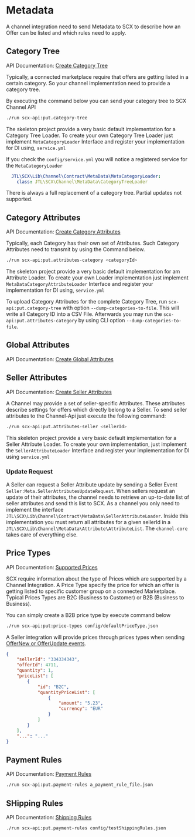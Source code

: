 # Metadata

A channel integration need to send Metadata to SCX to describe how an Offer can be listed and which rules need to apply.
 
## Category Tree

API Documentation: [Create Category Tree](https://scx-sandbox.ui.jtl-software.com/docs/api_channel.html#operation/CreateChannelCategoryTree)

Typically, a connected marketplace require that offers are getting listed in a certain category. So your channel implementation 
need to provide a category tree. 

By executing the command below you can send your category tree to SCX Channel API

````bash
./run scx-api:put.category-tree
````

The skeleton project provide a very basic default implementation for a Category Tree Loader. To create your own 
Category Tree Loader just implement `MetaCategoryLoader` Interface and register your implementation for DI 
using, `service.yml` 

If you check the `config/service.yml` you will notice a registered service for the `MetaCategoryLoader`

````yaml
  JTL\SCX\Lib\Channel\Contract\MetaData\MetaCategoryLoader:
    class: JTL\SCX\Channel\MetaData\CategoryTreeLoader
````

There is always a full replacement of a category tree. Partial updates not supported.

## Category Attributes

API Documentation: [Create Category Attributes](https://scx-sandbox.ui.jtl-software.com/docs/api_channel.html#operation/CreateCategoryAttributes)

Typically, each Category has their own set of Attributes. Such Category Attributes need to transmit by using the Command 
below.  

````bash
./run scx-api:put.attributes-category <categoryId>
````

The skeleton project provide a very basic default implementation for am Attribute Loader. To create your own 
Loader implementation just implement `MetaDataCategoryAttributeLoader` Interface and register your implementation 
for DI using, `service.yml` 

To upload Category Attributes for the complete Category Tree, run `scx-api:put.category-tree` with option 
`--dump-categories-to-file`. This will write all Category ID into a CSV File. Afterwards you may run 
the `scx-api:put.attributes-category` by using CLI option `--dump-categories-to-file`. 

## Global Attributes

API Documentation: [Create Global Attributes](https://scx-sandbox.ui.jtl-software.com/docs/api_channel.html#operation/CreateGlobalAttributes)

## Seller Attributes

API Documentation: [Create Seller Attributes](https://scx-sandbox.ui.jtl-software.com/docs/api_channel.html#operation/CreateSellerAttributes)

A Channel may provide a set of seller-specific Attributes. These attributes describe settings for offers which
directly belong to a Seller. To send seller attributes to the Channel-Api just execute the following command:

````bash
./run scx-api:put.attributes-seller <sellerId>
````

This skeleton project provide a very basic default implementation for a Seller Attribute Loader. To create your own
implementation, just implement the `SellerAttributeLoader` Interface and register your implementation for DI using `service.yml`

### Update Request

A Seller can request a Seller Attribute update by sending a Seller Event `Seller:Meta.SellerAttributesUpdateRequest`.
When sellers request an update of their attributes, the channel needs to retrieve an up-to-date list of seller attributes
and send this list to SCX. As a channel you only need to implement the interface `JTL\SCX\Lib\Channel\Contract\MetaData\SellerAttributeLoader`.
Inside this implementation you must return all attributes for a given sellerId in a `JTL\SCX\Lib\Channel\MetaData\Attribute\AttributeList`.
The `channel-core` takes care of everything else.

## Price Types

API Documentation: [Supported Prices](https://scx-sandbox.ui.jtl-software.com/docs/api_channel.html#tag/Supported-Prices)

SCX require information about the type of Prices which are supported by a Channel Integration. A Price Type specify the price 
for which an offer is getting listed to specific customer group on a connected Marketplace. Typical Prices Types are 
B2C (Business to Customer) or B2B (Business to Business).

You can simply create a B2B price type by execute command below

````bash
./run scx-api:put:price-types config/defaultPriceType.json
````

A Seller integration will provide prices through prices types when sending 
[OfferNew or OfferUpdate events](https://scx-sandbox.ui.jtl-software.com/docs/api_channel.html#operation/GetEvents). 

````json
{
    "sellerId": "334334343",
    "offerId": 4711,
    "quantity": 1,
    "priceList": [
        {
            "id": "B2C",
            "quantityPriceList": [
                {
                    "amount": "5.23",
                    "currency": "EUR"
                }
            ]
        }
    ],
    "...": "..."
}
````

## Payment Rules

API Documentation: [Payment Rules](https://scx-sandbox.ui.jtl-software.com/docs/api_channel.html#operation/PutPaymentRules)

````bash
./run scx-api:put.payment-rules a_payment_rule_file.json
````
 
## SHipping Rules

API Documentation: [Shipping Rules](https://scx-sandbox.ui.jtl-software.com/docs/api_channel.html#operation/PutShippingRules)

````bash
./run scx-api:put.payment-rules config/testShippingRules.json
````
